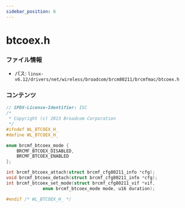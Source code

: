 ```yaml
---
sidebar_position: 6
---
```

# btcoex.h

### ファイル情報

- パス: `linux-v6.12/drivers/net/wireless/broadcom/brcm80211/brcmfmac/btcoex.h`

### コンテンツ

```h
// SPDX-License-Identifier: ISC
/*
 * Copyright (c) 2013 Broadcom Corporation
 */
#ifndef WL_BTCOEX_H_
#define WL_BTCOEX_H_

enum brcmf_btcoex_mode {
	BRCMF_BTCOEX_DISABLED,
	BRCMF_BTCOEX_ENABLED
};

int brcmf_btcoex_attach(struct brcmf_cfg80211_info *cfg);
void brcmf_btcoex_detach(struct brcmf_cfg80211_info *cfg);
int brcmf_btcoex_set_mode(struct brcmf_cfg80211_vif *vif,
			  enum brcmf_btcoex_mode mode, u16 duration);

#endif /* WL_BTCOEX_H_ */

```
